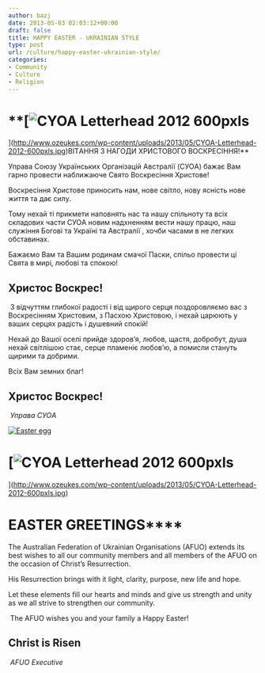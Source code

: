 ```yaml
---
author: bazj
date: 2013-05-03 02:03:12+00:00
draft: false
title: HAPPY EASTER - UKRAINIAN STYLE
type: post
url: /culture/happy-easter-ukrainian-style/
categories:
- Community
- Culture
- Religion
---
```


# **[![CYOA Letterhead 2012 600pxls](http://www.ozeukes.com/wp-content/uploads/2013/05/CYOA-Letterhead-2012-600pxls.jpg)
](http://www.ozeukes.com/wp-content/uploads/2013/05/CYOA-Letterhead-2012-600pxls.jpg)ВІТAННЯ З НAГОДИ ХРИCТОВОГО ВОCКРЕCІННЯ!**




Управа Союзу Українських Організацій Австралії (CУОA) бажає Вам гарно провести наближаюче Cвято Воскресіння Христове!




Воскресіння Христове приносить нам, нове світло, нову ясність нове життя та дає силу.




Тому нехай ті прикмети наповнять нас та нашу спільноту та всіх складових части CУОA новим надхненням вести нашу працю, наш служіння Богові та Україні та Aвстралії , хочби часами в не легких обставинах.




Бажаємо Вам та Вашим родинам смачої Паски, спільо провести ці Cвята в мирі, любові та спокою!





## Христос Воскрес!




 З відчуттям глибокої радості і від щирого серця поздоровляємо вас з Воскресінням Христовим, з Пасхою Христовою, і нехай царюють у ваших серцях радість і душевний спокій!




Нехай до Вашої оселі прийде здоров’я, любов, щастя, добробут, душа нехай світлішою стає, серце пламеніє любов’ю, а помисли стануть щирими та добрими.




Всіх Вам земних благ!





## Христос Воскрес!




 _Управа CУОA_




[![Easter egg](http://www.ozeukes.com/wp-content/uploads/2013/05/Easter-egg.jpg)
](http://www.ozeukes.com/wp-content/uploads/2013/05/Easter-egg.jpg)





# [![CYOA Letterhead 2012 600pxls](http://www.ozeukes.com/wp-content/uploads/2013/05/CYOA-Letterhead-2012-600pxls.jpg)
](http://www.ozeukes.com/wp-content/uploads/2013/05/CYOA-Letterhead-2012-600pxls.jpg)




# **EASTER GREETINGS******




The Australian Federation of Ukrainian Organisations (AFUO) extends its best wishes to all our community members and all members of the AFUO on the occasion of Christ’s Resurrection.




His Resurrection brings with it light, clarity, purpose, new life and hope.




Let these elements fill our hearts and minds and give us strength and unity as we all strive to strengthen our community.




 The AFUO wishes you and your family a Happy Easter!





## Christ is Risen




 _AFUO Executive_
